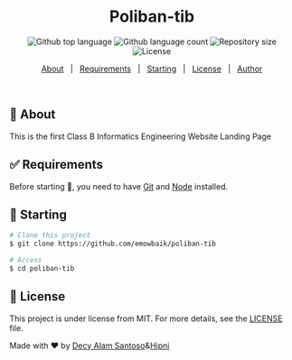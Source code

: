 <!-- <div align="center" id="top"> 
  <img src="./.github/app.gif" alt="poliban-tib" />

  &#xa0;

  <a href="https://poliban-tib.netlify.app">Demo</a>
</div> -->

<h1 align="center">Poliban-tib</h1>

<p align="center">
  <img alt="Github top language" src="https://img.shields.io/github/languages/top/emowbaik/poliban-tib?color=56BEB8">

  <img alt="Github language count" src="https://img.shields.io/github/languages/count/emowbaik/poliban-tib?color=56BEB8">

  <img alt="Repository size" src="https://img.shields.io/github/repo-size/emowbaik/poliban-tib?color=56BEB8">

  <img alt="License" src="https://img.shields.io/github/license/emowbaik/poliban-tib?color=56BEB8">

  <!-- <img alt="Github issues" src="https://img.shields.io/github/issues/emowbaik/poliban-tib?color=56BEB8" /> -->

  <!-- <img alt="Github forks" src="https://img.shields.io/github/forks/emowbaik/poliban-tib?color=56BEB8" /> -->

  <!-- <img alt="Github stars" src="https://img.shields.io/github/stars/emowbaik/poliban-tib?color=56BEB8" /> -->
</p>

<!-- Status -->

<!-- <h4 align="center"> 
	🚧  poliban-tib 🚀 Under construction...  🚧
</h4> 

<hr> -->

<p align="center">
  <a href="#dart-about">About</a> &#xa0; | &#xa0; 
  <a href="#white_check_mark-requirements">Requirements</a> &#xa0; | &#xa0;
  <a href="#checkered_flag-starting">Starting</a> &#xa0; | &#xa0;
  <a href="#memo-license">License</a> &#xa0; | &#xa0;
  <a href="https://github.com/emowbaik" target="_blank">Author</a>
</p>

<br>

## :dart: About ##

This is the first Class B Informatics Engineering Website Landing Page

## :white_check_mark: Requirements ##

Before starting :checkered_flag:, you need to have [Git](https://git-scm.com) and [Node](https://nodejs.org/en/) installed.

## :checkered_flag: Starting ##

```bash
# Clone this project
$ git clone https://github.com/emowbaik/poliban-tib

# Access
$ cd poliban-tib

```

## :memo: License ##

This project is under license from MIT. For more details, see the [LICENSE](LICENSE.md) file.


Made with :heart: by <a href="https://github.com/emowbaik" target="_blank">Decy Alam Santoso</a>&<a href="#" target="_blank">Hipni</a>

&#xa0;
